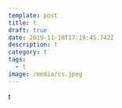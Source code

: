 ```yaml
---
template: post
title: t
draft: true
date: 2019-11-10T17:19:45.742Z
description: t
category: t
tags:
  - t
image: /media/cs.jpeg
---
```

t
